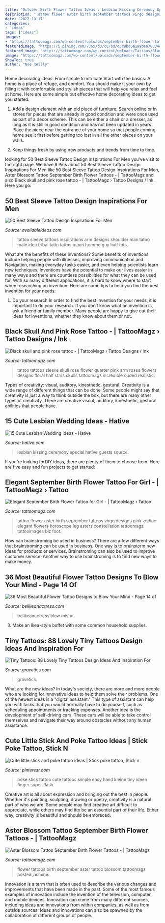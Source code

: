 ```yaml
---
title: "October Birth Flower Tattoo Ideas : Lesbian Kissing Ceremony Special Hative Guests Source"
description: "Tattoo flower aster birth september tattoos virgo designs pink zodiac elegant flowers horoscope leg asters constellation tattoomagz tattooimages biz foot"
date: "2022-10-17"
categories:
- "ideas"
tags: ["ideas"]
images:
- "https://tattoomagz.com/wp-content/uploads/september-birth-flower-tattoos-erica-nicoles-page-20-something-bloggers-64406.jpg"
featuredImage: "https://i.pinimg.com/736x/d3/c8/bd/d3c8bd6a1a9bea78834df32df251484b.jpg"
featured_image: "https://tattoomagz.com/wp-content/uploads/Tattoos/Black-skull-and-pink-rose-tattoo.jpg"
image: "https://tattoomagz.com/wp-content/uploads/september-birth-flower-tattoos-september-birth-flower-tattoo-33293.jpg"
ShowToc: true
author: "Noe Reilly"
---
```



Home decorating ideas: From simple to intricate
Start with the basics: A home is a place of refuge, and comfort. You should make it your own by filling it with comfortable and stylish pieces that will help you relax and feel at home. Here are some simple but effective home decorating ideas to get you started:
1. Add a design element with an old piece of furniture. Search online or in stores for pieces that are already in good condition and were once used as part of a décor scheme. This can be either a chair or a dresser, as long as it is still in good condition and has not been updated in years. Place the piece near the entrance of your home so that people coming home see it first before getting too lost in all the other pieces on your walls.

2. Keep things fresh by using new products and trends from time to time.

	

		
looking for 50 Best Sleeve Tattoo Design Inspirations For Men you've visit to the right page. We have 8 Pics about 50 Best Sleeve Tattoo Design Inspirations For Men like 50 Best Sleeve Tattoo Design Inspirations For Men, Aster Blossom Tattoo September Birth Flower Tattoos - | TattooMagz and also Black skull and pink rose tattoo - | TattooMagz › Tattoo Designs / Ink. Here you go:
		
    
## 50 Best Sleeve Tattoo Design Inspirations For Men

<img loading=lazy src="http://availableideas.com/wp-content/uploads/2016/02/Sleeve-tattoo-Ideas-18.jpg" onerror="this.onerror=null;this.src='https://tse1.mm.bing.net/th?id=OIP.TplBIkDhNYjP5egmE8_prAHaLI&amp;pid=15.1';" alt="50 Best Sleeve Tattoo Design Inspirations For Men">

_Source: availableideas.com_

>tattoo sleeve tattoos inspirations arm designs shoulder man tatoo male idea tribal tatto tattos maori homme guy half tats. 

	

What are the benefits of these inventions?
Some benefits of inventions include helping people with illnesses, improving communication and Navigation, making everyday tasks easier, and even helping scientists learn new techniques. Inventions have the potential to make our lives easier in many ways and there are countless possibilities for what they can be used for. With so many different applications, it is hard to know where to start when researching an invention. Here are some tips to help you find the best invention for your needs:
1) Do your research
In order to find the best invention for your needs, it is important to do your research. If you don’t know what an invention is, ask a friend or family member. Many people are happy to give out their ideas for inventions, whether they know about them or not.

    
## Black Skull And Pink Rose Tattoo - | TattooMagz › Tattoo Designs / Ink

<img loading=lazy src="https://tattoomagz.com/wp-content/uploads/Tattoos/Black-skull-and-pink-rose-tattoo.jpg" onerror="this.onerror=null;this.src='https://tse4.mm.bing.net/th?id=OIP.O7QTNep6uHAgnMdbH1Yp-AHaJ4&amp;pid=15.1';" alt="Black skull and pink rose tattoo - | TattooMagz › Tattoo Designs / Ink">

_Source: tattoomagz.com_

>tattoo tattoos sleeve skull rose flower quarter pink arm roses flowers designs floral half stars skulls tattoomagz incredible cuded realistic. 

	

Types of creativity: visual, auditory, kinesthetic, gestural.
Creativity is a wide range of different things that can be done. Some people might say that creativity is just a way to think outside the box, but there are many other types of creativity. There are creative visual, auditory, kinesthetic, gestural abilities that people have.

    
## 15 Cute Lesbian Wedding Ideas - Hative

<img loading=lazy src="https://hative.com/wp-content/uploads/2014/11/lesbian-wedding-ideas/2-lesbian-wedding-ideas.jpg" onerror="this.onerror=null;this.src='https://tse1.mm.bing.net/th?id=OIP.wEd2A8CzCXY35FaUi7Gz8wHaLH&amp;pid=15.1';" alt="15 Cute Lesbian Wedding Ideas - Hative">

_Source: hative.com_

>lesbian kissing ceremony special hative guests source. 

	

If you're looking forDIY ideas, there are plenty of them to choose from. Here are five easy and fun projects to get started: 

    
## Elegant September Birth Flower Tattoo For Girl - | TattooMagz › Tattoo

<img loading=lazy src="https://tattoomagz.com/wp-content/uploads/september-birth-flower-tattoos-september-birth-flower-tattoo-33293.jpg" onerror="this.onerror=null;this.src='https://tse4.mm.bing.net/th?id=OIP.1SWLyGY_hMkIwGk1qDA1ZwHaFr&amp;pid=15.1';" alt="Elegant September Birth Flower Tattoo for Girl - | TattooMagz › Tattoo">

_Source: tattoomagz.com_

>tattoo flower aster birth september tattoos virgo designs pink zodiac elegant flowers horoscope leg asters constellation tattoomagz tattooimages biz foot. 

	

How can brainstroming be used in business?
There are a few different ways that brainstroming can be used in business. One way is to brainstorm new ideas for products or services. Brainstroming can also be used to improve customer service. Another way to use brainstroming is to find new ways to make money.

    
## 36 Most Beautiful Flower Tattoo Designs To Blow Your Mind - Page 14 Of

<img loading=lazy src="https://www.belikeanactress.com/wp-content/uploads/2019/04/misha.tattoo_54513638_285725219022545_6565596648113750992_n.jpg" onerror="this.onerror=null;this.src='https://tse2.mm.bing.net/th?id=OIP.GuNSvHcQ0Lh2MfaalLOvawHaLJ&amp;pid=15.1';" alt="36 Most Beautiful Flower Tattoo Designs to Blow Your Mind - Page 14 of">

_Source: belikeanactress.com_

>belikeanactress blow misha. 

	

3. Make an Ikea-style buffet with some common household supplies.

    
## Tiny Tattoos: 88 Lovely Tiny Tattoos Design Ideas And Inspiration For

<img loading=lazy src="https://www.gravetics.com/wp-content/uploads/2016/11/delicate-floral-work.jpg" onerror="this.onerror=null;this.src='https://tse2.mm.bing.net/th?id=OIP.tMYyBpL89QBnvTASNW-eAgHaHZ&amp;pid=15.1';" alt="Tiny Tattoos: 88 Lovely Tiny Tattoos Design Ideas And Inspiration For">

_Source: gravetics.com_

>gravetics. 

	

What are the new ideas?
In today's society, there are more and more people who are looking for innovative ideas to help them solve their problems. One of the newest ideas is a "digital assistant." This type of assistant can help you with tasks that you would normally have to do yourself, such as scheduling appointments or tracking expenses. Another idea is the development of self-driving cars. These cars will be able to take control themselves and navigate their way around obstacles without any human assistance.

    
## Cute Little Stick And Poke Tattoo Ideas | Stick Poke Tattoo, Stick N

<img loading=lazy src="https://i.pinimg.com/736x/d3/c8/bd/d3c8bd6a1a9bea78834df32df251484b.jpg" onerror="this.onerror=null;this.src='https://tse4.mm.bing.net/th?id=OIP.XShVyRQAkVf_WcNfWZRTrAHaJZ&amp;pid=15.1';" alt="Cute little stick and poke tattoo ideas | Stick poke tattoo, Stick n">

_Source: pinterest.com_

>poke stick tattoo cute tattoos simple easy hand kleine tiny ideen finger super flash. 

	

Creative art is all about expression and bringing out the best in people. Whether it's painting, sculpting, drawing or poetry, creativity is a natural part of who we are. Some people may find creative art difficult to appreciate, while others may find itto be an essential part of their life. Either way, creativity is beautiful and should be embraced.

    
## Aster Blossom Tattoo September Birth Flower Tattoos - | TattooMagz

<img loading=lazy src="https://tattoomagz.com/wp-content/uploads/september-birth-flower-tattoos-erica-nicoles-page-20-something-bloggers-64406.jpg" onerror="this.onerror=null;this.src='https://tse3.mm.bing.net/th?id=OIP.U2JadCNEuAoIgFegIkpDQgHaJ4&amp;pid=15.1';" alt="Aster Blossom Tattoo September Birth Flower Tattoos - | TattooMagz">

_Source: tattoomagz.com_

>flower tattoos birth september aster tattoo blossom tattoomagz posted jasmine. 

	

Innovation is a term that is often used to describe the various changes and improvements that have been made in the past. Some of the most famous examples of innovation include the invention of the television, computer, and mobile devices. Innovation can come from many different sources, including ideas and innovations from within companies, as well as from outside sources. Ideas and innovations can also be spawned by the collaboration of different groups of people.

